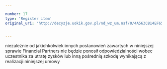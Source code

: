 ```yaml
---

number: 17
type: 'Register item'
original_uri: 'http://decyzje.uokik.gov.pl/nd_wz_um.nsf/0/4A563C814EF65B7CC12572DD003293BD?OpenDocument'


---
```


niezależnie od jakichkolwiek innych postanowień zawartych w niniejszej sprawie Financial Partners nie będzie ponosił odpowiedzialności wobec uczestnika za utratę zysków lub inną pośrednią szkodę wynikającą z realizacji niniejszej umowy
